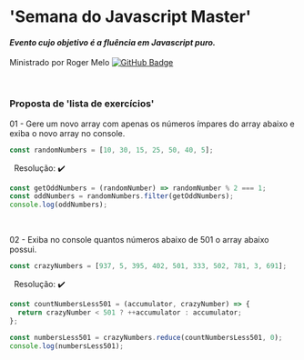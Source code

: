 # 'Semana do Javascript Master'

#### _Evento cujo objetivo é a fluência em Javascript puro._

Ministrado por Roger Melo [![GitHub Badge](https://img.shields.io/badge/GitHub-100000?style=flat-square&logo=GitHub&logoColor=white&link=https://github.com/roger-Melo/)](https://github.com/roger-Melo/)

&nbsp;

### Proposta de 'lista de exercícios'

01 - Gere um novo array com apenas os números ímpares do array abaixo e exiba o novo array no console.

```javascript
const randomNumbers = [10, 30, 15, 25, 50, 40, 5];
```

&nbsp;
Resolução: :heavy_check_mark:

```javascript
const getOddNumbers = (randomNumber) => randomNumber % 2 === 1;
const oddNumbers = randomNumbers.filter(getOddNumbers);
console.log(oddNumbers);
```

&nbsp;
&nbsp;

02 - Exiba no console quantos números abaixo de 501 o array abaixo possui.

```javascript
const crazyNumbers = [937, 5, 395, 402, 501, 333, 502, 781, 3, 691];
```

&nbsp;
Resolução: :heavy_check_mark:

```javascript
const countNumbersLess501 = (accumulator, crazyNumber) => {
  return crazyNumber < 501 ? ++accumulator : accumulator;
};

const numbersLess501 = crazyNumbers.reduce(countNumbersLess501, 0);
console.log(numbersLess501);
```
